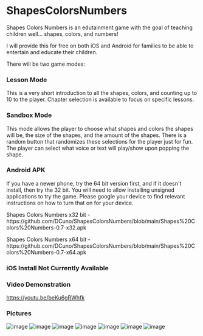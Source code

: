 # ShapesColorsNumbers

Shapes Colors Numbers is an edutainment game with the goal of teaching children well... shapes, colors, and numbers!

I will provide this for free on both iOS and Android for families to be able to entertain and educate their children.

<p>There will be two game modes:</p>

### Lesson Mode
  <p>This is a very short introduction to all the shapes, colors, and counting up to 10 to the player. Chapter selection is available to focus on specific lessons. </p>
  
   <h3>Sandbox Mode</h3>
  <p>This mode allows the player to choose what shapes and colors the shapes will be, the size of the shapes, and the amount of the shapes. There is a random button that randomizes these selections for the player just for fun. The player can select what voice or text will play/show upon popping the shape. </p>

### Android APK
<p>If you have a newer phone, try the 64 bit version first, and if it doesn't install, then try the 32 bit. You will need to allow installing unsigned applications to try the game. Please google your device to find relevant instructions on how to turn that on for your device.</p>
<p>Shapes Colors Numbers x32 bit - https://github.com/DCuno/ShapesColorsNumbers/blob/main/Shapes%20Colors%20Numbers-0.7-x32.apk</p>
<p>Shapes Colors Numbers x64 bit - https://github.com/DCuno/ShapesColorsNumbers/blob/main/Shapes%20Colors%20Numbers-0.7-x64.apk</p>

### iOS Install Not Currently Available

### Video Demonstration
https://youtu.be/beKu6gRWhfk

### Pictures
![image](https://user-images.githubusercontent.com/47536227/160147098-dec3f99c-2b70-43b3-b965-fb7b382f3d9a.png)
![image](https://user-images.githubusercontent.com/47536227/160147174-ab3d83f2-311d-41dd-9a24-6e525e48ebb9.png)
![image](https://user-images.githubusercontent.com/47536227/160147368-c48ce5dd-fa67-491d-8ddb-8ede12201cd7.png)
![image](https://user-images.githubusercontent.com/47536227/160147422-5c6fe383-f1eb-43f2-8866-35c0bef23539.png)
![image](https://user-images.githubusercontent.com/47536227/160147462-e3a96f42-a9b7-4eef-8e98-59ca384e5329.png)
![image](https://user-images.githubusercontent.com/47536227/160147502-1761da52-a49f-4c91-977e-607fe11e1d2d.png)
![image](https://user-images.githubusercontent.com/47536227/160147651-bd427a56-4c93-4e57-9c67-17e21f9a4f3a.png)

